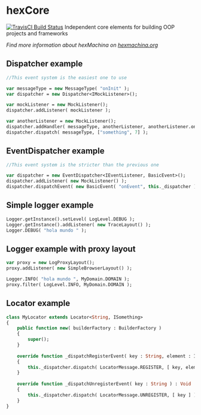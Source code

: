 # hexCore
[![TravisCI Build Status](https://travis-ci.org/DoclerLabs/hexCore.svg?branch=master)](https://travis-ci.org/DoclerLabs/hexCore)
Independent core elements for building OOP projects and frameworks 

*Find more information about hexMachina on [hexmachina.org](http://hexmachina.org/)*

## Dispatcher example
```haxe
//This event system is the easiest one to use

var messageType = new MessageType( "onInit" );
var dispatcher = new Dispatcher<IMockListener>();

var mockListener = new MockListener();
dispatcher.addListener( mockListener );

var anotherListener = new MockListener();
dispatcher.addHandler( messageType, anotherListener, anotherListener.onMessage )
dispatcher.dispatch( messageType, ["something", 7] );
```

## EventDispatcher example
```haxe
//This event system is the stricter than the previous one

var dispatcher = new EventDispatcher<IEventListener, BasicEvent>();
dispatcher.addListener( new MockListener() );
dispatcher.dispatchEvent( new BasicEvent( "onEvent", this._dispatcher ) );
```

## Simple logger example
```haxe
Logger.getInstance().setLevel( LogLevel.DEBUG );
Logger.getInstance().addListener( new TraceLayout() );
Logger.DEBUG( "hola mundo " );
```

## Logger example with proxy layout
```haxe
var proxy = new LogProxyLayout();
proxy.addListener( new SimpleBrowserLayout() );

Logger.INFO( "hola mundo ", MyDomain.DOMAIN );
proxy.filter( LogLevel.INFO, MyDomain.DOMAIN );
```

## Locator example
```haxe
class MyLocator extends Locator<String, ISomething>
{
	public function new( builderFactory : BuilderFactory )
	{
		super();
	}
	
	override function _dispatchRegisterEvent( key : String, element : ISomething ) : Void 
	{
		this._dispatcher.dispatch( LocatorMessage.REGISTER, [ key, element ] );
	}
	
	override function _dispatchUnregisterEvent( key : String ) : Void 
	{
		this._dispatcher.dispatch( LocatorMessage.UNREGISTER, [ key ] );
	}
}
```
